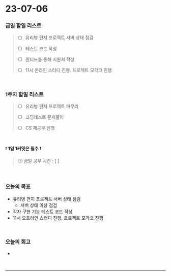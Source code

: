 # 23-07-06
### 금일 할일 리스트
> - [ ]  유리병 편지 프로젝트 서버 상태 점검
>
> - [ ]  테스트 코드 작성
>
> - [ ]  원티드를 통해 지원서 작성
>
> - [ ]  11시 온라인 스터디 진행. 프로젝트 모각코 진행


<br/>

### 1주차 할일 리스트  
> - [ ]  유리병 편지 프로젝트 마무리 
>
> - [ ]  코딩테스트 문제풀이
>
> - [ ]  CS 재공부 진행

<br/>

❗ **1일 1커밋은 필수** ❗
> 🕒 금일 공부 시간 : [  ]
  
<br/>

### 오늘의 목표
- 유리병 편지 프로젝트 서버 상태 점검
    - 서버 상태 이상 점검
- 각자 구현 기능 테스트 코드 작성
- 11시 오프라인 스터디 진행. 프로젝트 모각코 진행

<br>

### 오늘의 회고
- 

<br/>

------------  
